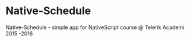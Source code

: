 # Native-Schedule
Native-Schedule - simple app for NativeScript course @ Telerik Academi 2015 -2016
